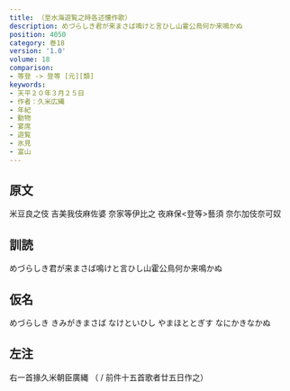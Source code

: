 ```yaml
---
title: （至水海遊覧之時各述懐作歌）
description: めづらしき君が来まさば鳴けと言ひし山霍公鳥何か来鳴かぬ
position: 4050
category: 巻18
version: '1.0'
volume: 18
comparison:
- 等登 -> 登等 [元][類]
keywords:
- 天平２０年３月２５日
- 作者：久米広縄
- 年紀
- 動物
- 宴席
- 遊覧
- 氷見
- 富山
---
```


## 原文

米豆良之伎 吉美我伎麻佐婆 奈家等伊比之 夜麻保<登等>藝須 奈尓加伎奈可奴

## 訓読

めづらしき君が来まさば鳴けと言ひし山霍公鳥何か来鳴かぬ

## 仮名

めづらしき きみがきまさば なけといひし やまほととぎす なにかきなかぬ

## 左注

右一首掾久米朝臣廣縄 （ / 前件十五首歌者廿五日作之）
